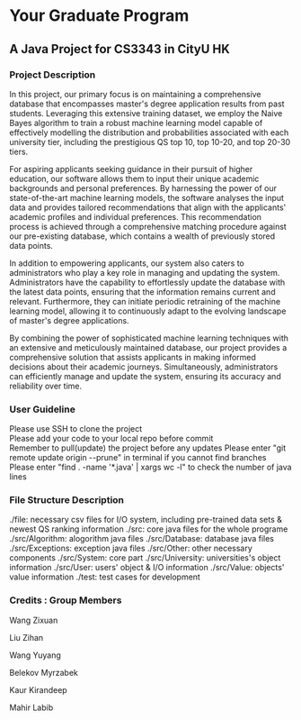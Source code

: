 # Your Graduate Program
## A Java Project for CS3343 in CityU HK

### Project Description
In this project, our primary focus is on maintaining a comprehensive database that encompasses master's degree application results from past students. Leveraging this extensive training dataset, we employ the Naive Bayes algorithm to train a robust machine learning model capable of effectively modelling the distribution and probabilities associated with each university tier, including the prestigious QS top 10, top 10-20, and top 20-30 tiers. 

For aspiring applicants seeking guidance in their pursuit of higher education, our software allows them to input their unique academic backgrounds and personal preferences. By harnessing the power of our state-of-the-art machine learning models, the software analyses the input data and provides tailored recommendations that align with the applicants' academic profiles and individual preferences. This recommendation process is achieved through a comprehensive matching procedure against our pre-existing database, which contains a wealth of previously stored data points.  

In addition to empowering applicants, our system also caters to administrators who play a key role in managing and updating the system. Administrators have the capability to effortlessly update the database with the latest data points, ensuring that the information remains current and relevant. Furthermore, they can initiate periodic retraining of the machine learning model, allowing it to continuously adapt to the evolving landscape of master's degree applications. 

By combining the power of sophisticated machine learning techniques with an extensive and meticulously maintained database, our project provides a comprehensive solution that assists applicants in making informed decisions about their academic journeys. Simultaneously, administrators can efficiently manage and update the system, ensuring its accuracy and reliability over time. 

### User Guideline 
Please use SSH to clone the project  
Please add your code to your local repo before commit  
Remember to pull(update) the project before any updates
Please enter "git remote update origin --prune" in terminal if you cannot find branches  
Please enter "find . -name '*.java' | xargs wc -l" to check the number of java lines

### File Structure Description
./file: necessary csv files for I/O system, including pre-trained data sets & newest QS ranking information
./src: core java files for the whole programe
  ./src/Algorithm: alogorithm java files
  ./src/Database: database java files
  ./src/Exceptions: exception java files
  ./src/Other: other necessary components
  ./src/System: core part
  ./src/University: universities's object information
  ./src/User: users' object & I/O information
  ./src/Value: objects' value information
./test: test cases for development

### Credits : Group Members
Wang Zixuan 

Liu Zihan

Wang Yuyang

Belekov Myrzabek

Kaur Kirandeep

Mahir Labib
